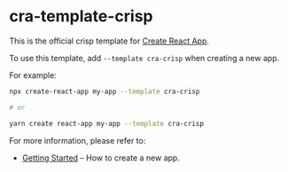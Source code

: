 
# cra-template-crisp

This is the official crisp template for [Create React App](https://github.com/shaikhjavedofficial/crisp/blob/main/packages/templates/crisp/template).

To use this template, add `--template cra-crisp` when creating a new app.

For example:

```sh
npx create-react-app my-app --template cra-crisp

# or

yarn create react-app my-app --template cra-crisp
```

For more information, please refer to:

- [Getting Started](https://github.com/shaikhjavedofficial/crisp/packages/templates/crisp/template/README.md) – How to create a new app.
